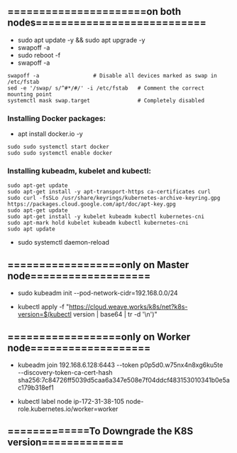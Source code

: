 ## ======================on both nodes===========================

- sudo apt update -y && sudo apt upgrade -y
- swapoff -a
- sudo reboot -f
- swapoff -a
```
swapoff -a                 # Disable all devices marked as swap in /etc/fstab
sed -e '/swap/ s/^#*/#/' -i /etc/fstab   # Comment the correct mounting point
systemctl mask swap.target               # Completely disabled
```
### Installing Docker packages:
- apt install docker.io -y
```
sudo sudo systemctl start docker
sudo sudo systemctl enable docker
```
### Installing kubeadm, kubelet and kubectl:
```
sudo apt-get update
sudo apt-get install -y apt-transport-https ca-certificates curl
sudo curl -fsSLo /usr/share/keyrings/kubernetes-archive-keyring.gpg https://packages.cloud.google.com/apt/doc/apt-key.gpg
sudo apt-get update
sudo apt-get install -y kubelet kubeadm kubectl kubernetes-cni
sudo apt-mark hold kubelet kubeadm kubectl kubernetes-cni
sudo apt update
```
- sudo systemctl daemon-reload
## ==================only on Master node===================
- sudo kubeadm init --pod-network-cidr=192.168.0.0/24

- kubectl apply -f "https://cloud.weave.works/k8s/net?k8s-version=$(kubectl version | base64 | tr -d '\n')"

## ==================only on Worker node===================
- kubeadm join 192.168.6.128:6443 --token p0p5d0.w75nx4n8xg6ku5te \
        --discovery-token-ca-cert-hash sha256:7c84726ff5039d5caa6a347e508e7f04ddcf483153010341b0e5ac179b318ef1

- kubectl label node ip-172-31-38-105 node-role.kubernetes.io/worker=worker

## =============To Downgrade the K8S version=============
